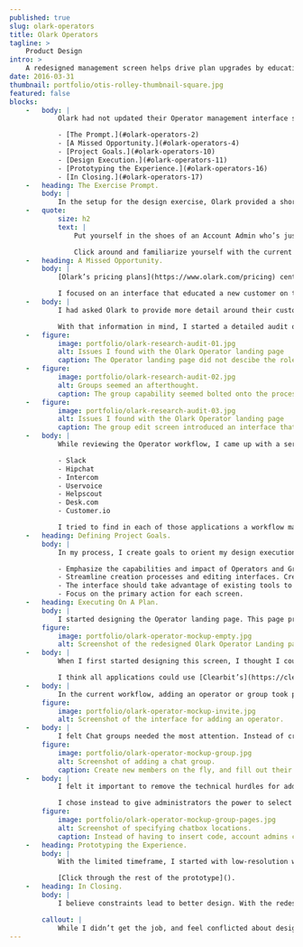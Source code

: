 ```yaml
---
published: true
slug: olark-operators
title: Olark Operators
tagline: >
    Product Design
intro: >
    A redesigned management screen helps drive plan upgrades by educating customers on the value of multiple Operators.
date: 2016-03-31
thumbnail: portfolio/otis-rolley-thumbnail-square.jpg
featured: false
blocks:
    -   body: |
            Olark had not updated their Operator management interface since the launch of their application. As part of [a job application design excerise](/job-search/2016/04/13/design-test.html), I redesigned the workflow and interface for adding “Operators” and chat groups to Olark.

            - [The Prompt.](#olark-operators-2)
            - [A Missed Opportunity.](#olark-operators-4)
            - [Project Goals.](#olark-operators-10)
            - [Design Execution.](#olark-operators-11)
            - [Prototyping the Experience.](#olark-operators-16)
            - [In Closing.](#olark-operators-17)
    -   heading: The Exercise Prompt.
        body: |
            In the setup for the design exercise, Olark provided a short brief outlining goals, and set a 5 hour time limit on the exercise.
    -   quote:
            size: h2
            text: |
                Put yourself in the shoes of an Account Admin who’s just set up an account for a team of 10 chat operators. Your goal here is to invite those operators onto your account, and create three Groups to route different types of chats to.

                Click around and familiarize yourself with the current methods for doing this, and then show us your recommendations to redesign those processes. The easier and more intuitive you can make it for a brand new Admin, the better. Please give us your thoughts in whatever form or medium you feel conveys them best.
    -   heading: A Missed Opportunity.
        body: |
            [Olark’s pricing plans](https://www.olark.com/pricing) center around operators and groups, yet the interface did not have a consistent interface or educate customers on the impact that groups and operators could have on a support workload. I felt **Olark missed an opportunity to sell to their customers**.

            I focused on an interface that educated a new customer on the impact Chat Groups and Operators could have on their support workload. I developed a workflow that grew with a customers understanding of the process, providing opportunity for advanced users to speed through the process.
    -   body: |
            I had asked Olark to provide more detail around their customers, trying to get a sense of the typical position within a company, team size, and computer familiarity.

            With that information in mind, I started a detailed audit of their current interface, putting myself into the shoes of their customer. As part of my application, I called attention to the issues that I found.
    -   figure:
            image: portfolio/olark-research-audit-01.jpg
            alt: Issues I found with the Olark Operator landing page
            caption: The Operator landing page did not descibe the role an operator plays in an account, what Groups do, and felt confusing.
    -   figure:
            image: portfolio/olark-research-audit-02.jpg
            alt: Groups seemed an afterthought.
            caption: The group capability seemed bolted onto the process. Creating a group and adding operators to the group took place in two separate, non-standard screens.
    -   figure:
            image: portfolio/olark-research-audit-03.jpg
            alt: Issues I found with the Olark Operator landing page
            caption: The group edit screen introduced an interface that customers had not seen before, that displayed competing customer actions.
    -   body: |
            While reviewing the Operator workflow, I came up with a series of web applications with similar components or features.

            - Slack
            - Hipchat
            - Intercom
            - Uservoice
            - Helpscout
            - Desk.com
            - Customer.io

            I tried to find in each of those applications a workflow matching the operator onboarding. [Check out the research packet (PDF)](/media/assets/portfolio/olark-operators/olark-operators-research.pdf) I submitted as part of the design exercise .
    -   heading: Defining Project Goals.
        body: |
            In my process, I create goals to orient my design execution around. For the operator interface, I defined these goals:

            - Emphasize the capabilities and impact of Operators and Groups.
            - Streamline creation processes and editing interfaces. Creating and updating operators or groups should use the same interface.
            - The interface should take advantage of existing tools to work smarter for the customer.
            - Focus on the primary action for each screen.
    -   heading: Executing On A Plan.
        body: |
            I started designing the Operator landing page. This page provides a great opportunity to educate the customer on the capabilities and impact of Operators and Chat Groups.
        figure:
            image: portfolio/olark-operator-mockup-empty.jpg
            alt: Screenshot of the redesigned Olark Operator Landing page.
    -   body: |
            When I first started designing this screen, I thought I could call the group functionality **Call Centers**, but decided that it took the telephone metaphor too far.

            I think all applications could use [Clearbit’s](https://clearbit.com) API as part of their onboarding process. In Olark’s case, I’d use Clearbit’s API to find other people with the same @domain.com email address, and encourage a customer to add operators, while providing a fallback invite process.
    -   body: |
            In the current workflow, adding an operator or group took place in disconnected steps. I tried to allow customers to create groups and operators on the fly, but still put an emphasis on the primary action for the page.
        figure:
            image: portfolio/olark-operator-mockup-invite.jpg
            alt: Screenshot of the interface for adding an operator.
    -   body: |
            I felt Chat groups needed the most attention. Instead of creating an interface optimized for adding entries, I focused on an interface for making relationships. Groups represented relationships between Operators and sections of a website. That way, questions about athletic shoes would go to the right operator.
        figure:
            image: portfolio/olark-operator-mockup-group.jpg
            alt: Screenshot of adding a chat group.
            caption: Create new members on the fly, and fill out their details after the group creation process.
    -   body: |
            I felt it important to remove the technical hurdles for adding a group. Administrators may not have access to the code base to paste code into. This became a barrier for setting up more groups.

            I chose instead to give administrators the power to select specific pages or sets of pages for the group’s chat interface. I felt this allowed non-technical support leaders to use Olark’s group functionality without needing to involve a developer.
        figure:
            image: portfolio/olark-operator-mockup-group-pages.jpg
            alt: Screenshot of specifying chatbox locations.
            caption: Instead of having to insert code, account admins can route chat messages into this group from sections or specific pages of a site.
    -   heading: Prototyping the Experience.
        body: |
            With the limited timeframe, I started with low-resolution wireframes for faster iteration. After sketching screens, I realized a high-fidelity prototype would help to communicate my ideas better, since I wouldn't have the chance to pitch or explain my work.

            [Click through the rest of the prototype]().
    -   heading: In Closing.
        body: |
            I believe constraints lead to better design. With the redesign of Olark’s Operator screens, a short, specific timeframe helped focus my efforts. Working with design components allowed me to construct a full userflow without much effort.

        callout: |
            While I didn’t get the job, and feel conflicted about design excersises, I felt the work I created in a limited timeframe had merits, and I enjoyed pushing my design process.
---
```

